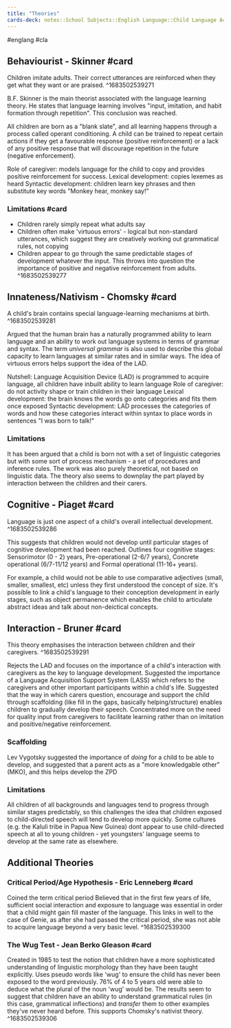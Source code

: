 ```yaml
---
title: "Theories"
cards-deck: notes::School Subjects::English Language::Child Language Acquisition
---
```

#englang #cla 

## Behaviourist - Skinner #card
Children imitate adults. Their correct utterances are reinforced when they get what they want or are praised.
^1683502539271

B.F. Skinner is the main theorist associated with the language learning theory. He states that language learning involves "input, imitation, and habit formation through repetition". This conclusion was reached.

All children are born as a "blank slate", and all learning happens through a process called operant conditioning. A child can be trained to repeat certain actions if they get a favourable response (positive reinforcement) or a lack of any positive response that will discourage repetition in the future (negative enforcement).

Role of caregiver: models language for the child to copy and provides positive reinforcement for success.
Lexical development: copies lexemes as heard
Syntactic development: children learn key phrases and then substitute key words
"Monkey hear, monkey say!"

### Limitations #card
- Children rarely simply repeat what adults say
- Children often make 'virtuous errors' - logical but non-standard utterances, which suggest they are creatively working out grammatical rules, not copying
- Children appear to go through the same predictable stages of development whatever the input. This throws into question the importance of positive and negative reinforcement from adults.
^1683502539277

## Innateness/Nativism - Chomsky #card
A child's brain contains special language-learning mechanisms at birth.
^1683502539281

Argued that the human brain has a naturally programmed ability to learn language and an ability to work out language systems in terms of grammar and syntax.
The term *universal grammar* is also used to describe this global capacity to learn languages at similar rates and in similar ways.
The idea of virtuous errors helps support the idea of the LAD.

Nutshell: Language Acquisition Device (LAD) is programmed to acquire language, all children have inbuilt ability to learn language
Role of caregiver: do not activity shape or train children in their language
Lexical development: the brain knows the words go onto categories and fits them once exposed
Syntactic development: LAD processes the categories of words and how these categories interact within syntax to place words in sentences
"I was born to talk!"

### Limitations
It has been argued that a child is born not with a set of linguistic categories but with some sort of process mechanism - a set of procedures and inference rules.
The work was also purely theoretical, not based on linguistic data.
The theory also seems to downplay the part played by interaction between the children and their carers.

## Cognitive - Piaget #card
Language is just one aspect of a child's overall intellectual development.
^1683502539286

This suggests that children would not develop until particular stages of cognitive development had been reached.
Outlines four cognitive stages: Sensorimotor (0 - 2) years, Pre-operational (2-6/7 years), Concrete operational (6/7-11/12 years) and Formal operational (11-16+ years).

For example, a child would not be able to use comparative adjectives (small, smaller, smallest, etc) unless they first understood the concept of size.
It's possible to link a child's language to their conception development in early stages, such as object permanence which enables the child to articulate abstract ideas and talk about non-deictical concepts.

## Interaction - Bruner #card
This theory emphasises the interaction between children and their caregivers.
^1683502539291

Rejects the LAD and focuses on the importance of a child's interaction with caregivers as the key to language development.
Suggested the importance of a Language Acquisition Support System (LASS) which refers to the caregivers and other important participants within a child's life.
Suggested that the way in which carers question, encourage and support the child through scaffolding (like fill in the gaps, basically helping/structure) enables children to gradually develop their speech.
Concentrated more on the need for quality input from caregivers to facilitate learning rather than on imitation and positive/negative reinforcement. 

### Scaffolding
Lev Vygotsky suggested the importance of *doing* for a child to be able to develop, and suggested that a parent acts as a "more knowledgable other" (MKO), and this helps develop the ZPD

### Limitations
All children of all backgrounds and languages tend to progress through similar stages predictably, so this challenges the idea that children exposed to child-directed speech will tend to develop more quickly.
Some cultures (e.g. the Kaluli tribe in Papua New Guinea) dont appear to use child-directed speech at all to young children - yet youngsters' language seems to develop at the same rate as elsewhere.


## Additional Theories
### Critical Period/Age Hypothesis - Eric Lenneberg  #card
Coined the term critical period
Believed that in the first few years of life, sufficient social interaction and exposure to language was essential in order that a child might gain fill master of the language.
This links in well to the case of Genie, as after she had passed the critical period, she was not able to acquire language beyond a very basic level.
^1683502539300

### The Wug Test - Jean Berko Gleason #card
Created in 1985 to test the notion that children have a more sophisticated understanding of linguistic morphology than they have been taught explicitly.
Uses pseudo words like 'wug' to ensure the child has never been exposed to the word previously.
76% of 4 to 5 years old were able to deduce what the plural of the noun 'wug' would be.
The results seem to suggest that children have an ability to understand grammatical rules (in this case, grammatical inflections) and *transfer* them to other examples they've never heard before. This supports Chomsky's nativist theory.
^1683502539306
